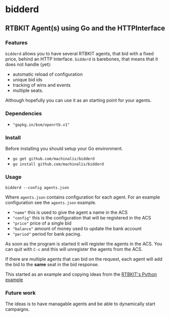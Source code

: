 # bidderd

## RTBKIT Agent(s) using Go and the HTTPInterface


### Features

`bidderd` allows you to have several RTBKIT agents, that bid with a
fixed price, behind an HTTP Interface. `bidderd` is barebones, that
means that it does not handle (yet):

* automatic reload of configuration
* unique bid ids
* tracking of wins and events
* multiple seats.

Although hopefully you can use it as an starting point for your
agents.

### Dependencies

* `"gopkg.in/bsm/openrtb.v1"`


### Install

Before installing you should setup your Go environment.

* `go get github.com/machinalis/bidderd`
* `go install github.com/machinalis/bidderd`

### Usage

`bidderd --config agents.json`

Where ``agents.json`` contains configuration for each agent. For an
example configuration see the ``agents.json`` example.

* ``"name"`` this is used to give the agent a name in the ACS
* ``"config"`` this is the configuration that will be registered in the ACS
* ``"price"`` price of a single bid
* ``"balance"`` amount of money used to update the bank account
* ``"period"`` period for bank pacing.


As soon as the program is started it will register the agents in the
ACS. You can quit with `C-c` and this will unregister the agents from
the ACS.

If there are multiple agents that can bid on the request, each agent
will add the bid to the **same** seat in the bid response.


This started as an example and copying ideas from the [RTBKIT's Python example][1]

[1]: https://github.com/rtbkit/rtbkit/blob/master/rtbkit/examples/py-bidder/http_bid_agent_ex.py  "http_bid_agent_ex.py"

### Future work

The ideas is to have managable agents and be able to dynamically start campaigns.
